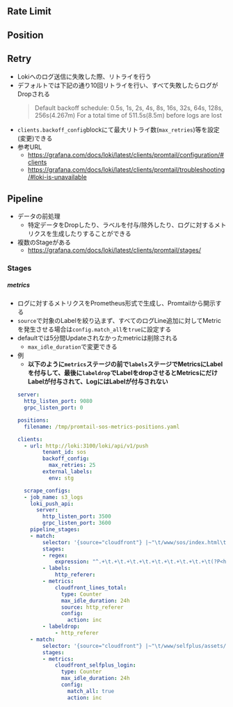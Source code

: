 ## Rate Limit

## Position

## Retry
- Lokiへのログ送信に失敗した際、リトライを行う
- デフォルトでは下記の通り10回リトライを行い、すべて失敗したらログがDropされる
  > Default backoff schedule:
  > 0.5s, 1s, 2s, 4s, 8s, 16s, 32s, 64s, 128s, 256s(4.267m)
  > For a total time of 511.5s(8.5m) before logs are lost
- `clients.backoff_config`blockにて最大リトライ数(`max_retries`)等を設定(変更)できる
- 参考URL
  - https://grafana.com/docs/loki/latest/clients/promtail/configuration/#clients
  - https://grafana.com/docs/loki/latest/clients/promtail/troubleshooting/#loki-is-unavailable

## Pipeline
- データの前処理
  - 特定データをDropしたり、ラベルを付与/除外したり、ログに対するメトリクスを生成したりすることができる
- 複数のStageがある
  - https://grafana.com/docs/loki/latest/clients/promtail/stages/

### Stages
##### **metrics**
- ログに対するメトリクスをPrometheus形式で生成し、Promtailから開示する
- `source`で対象のLabelを絞り込まず、すべてのログLine追加に対してMetricを発生させる場合は`config.match_all`を`true`に設定する
- defaultでは5分間Updateされなかったmetricは削除される
  - `max_idle_duration`で変更できる
- 例
  - **以下のように`metrics`ステージの前で`labels`ステージでMetricsにLabelを付与して、最後に`labeldrop`でLabelをdropさせるとMetricsにだけLabelが付与されて、LogにはLabelが付与されない**
  ~~~yaml
  server:
    http_listen_port: 9080
    grpc_listen_port: 0

  positions:
    filename: /tmp/promtail-sos-metrics-positions.yaml

  clients:
    - url: http://loki:3100/loki/api/v1/push
          tenant_id: sos
          backoff_config:
            max_retries: 25
          external_labels:
            env: stg

    scrape_configs:
    - job_name: s3_logs
      loki_push_api:
        server:
          http_listen_port: 3500
          grpc_listen_port: 3600
      pipeline_stages:
      - match:
          selector: '{source="cloudfront"} |~"\t/www/sos/index.html\t"'
          stages:
          - regex:
              expression: "^.+\t.+\t.+\t.+\t.+\t.+\t.+\t.+\t.+\t(?P<http_referer>.+)\t.+\t.+\t.+\t.+\t.+\t.+\t.+\t.+\t.+\t.+\t.+\t.+\t.+\t.+\t.+\t.+\t.+\t.+\t.+\t.+\t.+\t.+\t.+"
          - labels:
              http_referer:
          - metrics:
              cloudfront_lines_total:
                type: Counter
                max_idle_duration: 24h
                source: http_referer
                config:
                  action: inc
          - labeldrop:
              - http_referer
      - match:
          selector: '{source="cloudfront"} |~"\t/www/selfplus/assets/images/img_login01.svg|\t/www/selfplus/assets/images/common/logo-povo.svg"'
          stages:
          - metrics:
              cloudfront_selfplus_login:
                type: Counter
                max_idle_duration: 24h
                config:
                  match_all: true
                  action: inc
  ~~~